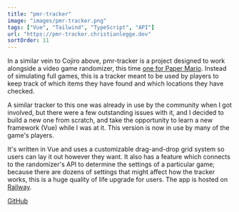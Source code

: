 ```yaml
---
title: "pmr-tracker"
image: "images/pmr-tracker.png"
tags: ["Vue", "Tailwind", "TypeScript", "API"]
url: "https://pmr-tracker.christianlegge.dev"
sortOrder: 11
---
```


In a similar vein to Cojiro above, pmr-tracker is a project designed to work alongside a video game randomizer, this time [one for Paper Mario](https://pm64randomizer.com/). Instead of simulating full games, this is a tracker meant to be used by players to keep track of which items they have found and which locations they have checked.

A similar tracker to this one was already in use by the community when I got involved, but there were a few outstanding issues with it, and I decided to build a new one from scratch, and take the opportunity to learn a new framework (Vue) while I was at it. This version is now in use by many of the game's players.

It's written in Vue and uses a customizable drag-and-drop grid system so users can lay it out however they want. It also has a feature which connects to the randomizer's API to determine the settings of a particular game; because there are dozens of settings that might affect how the tracker works, this is a huge quality of life upgrade for users. The app is hosted on [Railway](https://railway.app).

[GitHub](https://github.com/christianlegge/pmr-tracker)
